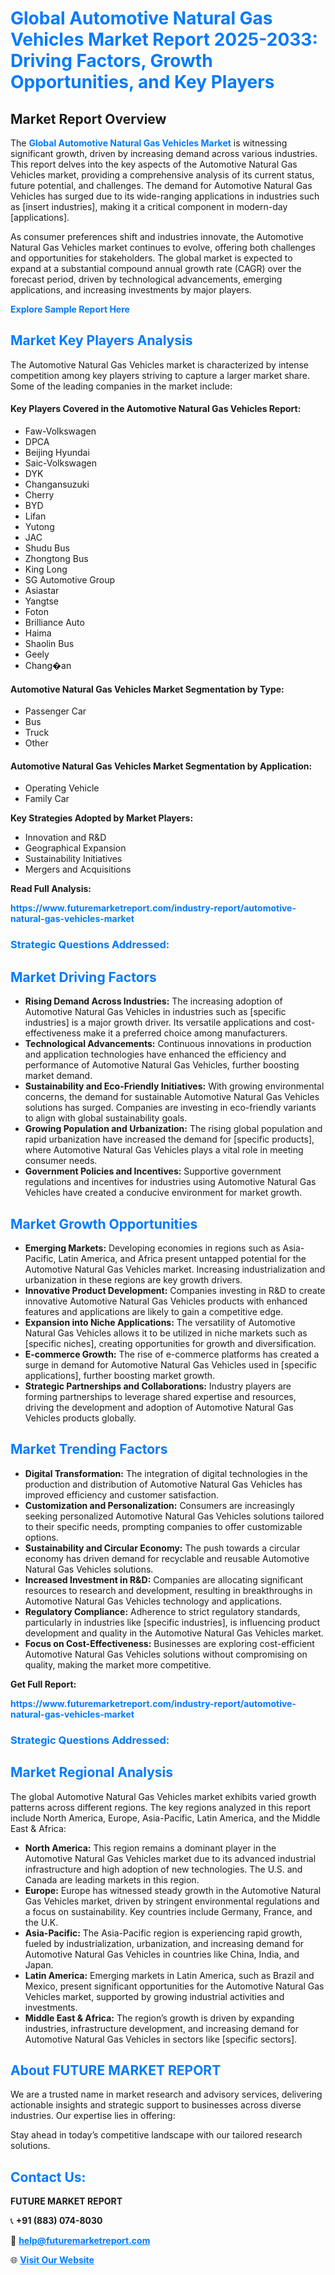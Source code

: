 <h1 style="color: #007BFF;">Global Automotive Natural Gas Vehicles Market Report 2025-2033: Driving Factors, Growth Opportunities, and Key Players</h1>

<section id="overview">
<h2>Market Report Overview</h2>
<p>The <a href="https://www.futuremarketreport.com/industry-report/automotive-natural-gas-vehicles-market" style="color: #007BFF; text-decoration: none;"><strong>Global Automotive Natural Gas Vehicles Market</strong></a> is witnessing significant growth, driven by increasing demand across various industries. This report delves into the key aspects of the Automotive Natural Gas Vehicles market, providing a comprehensive analysis of its current status, future potential, and challenges. The demand for Automotive Natural Gas Vehicles has surged due to its wide-ranging applications in industries such as [insert industries], making it a critical component in modern-day [applications].</p>
<p>As consumer preferences shift and industries innovate, the Automotive Natural Gas Vehicles market continues to evolve, offering both challenges and opportunities for stakeholders. The global market is expected to expand at a substantial compound annual growth rate (CAGR) over the forecast period, driven by technological advancements, emerging applications, and increasing investments by major players.</p>
</section>

<section id="overview">
<p><a href="https://www.futuremarketreport.com/request-sample/reportId=103450" style="color: #007BFF; text-decoration: none;"><strong>Explore Sample Report Here</strong></a></p>
</section>

<section id="key-players">
<h2 style="color: #007BFF;">Market Key Players Analysis</h2>
<p>The Automotive Natural Gas Vehicles market is characterized by intense competition among key players striving to capture a larger market share. Some of the leading companies in the market include:</p>
<h4>Key Players Covered in the Automotive Natural Gas Vehicles Report:</h4>
<ul><li>Faw-Volkswagen</li><li>DPCA</li><li>Beijing Hyundai</li><li>Saic-Volkswagen</li><li>DYK</li><li>Changansuzuki</li><li>Cherry</li><li>BYD</li><li>Lifan</li><li>Yutong</li><li>JAC</li><li>Shudu Bus</li><li>Zhongtong Bus</li><li>King Long</li><li>SG Automotive Group</li><li>Asiastar</li><li>Yangtse</li><li>Foton</li><li>Brilliance Auto</li><li>Haima</li><li>Shaolin Bus</li><li>Geely</li><li>Chang�an</li></ul>
<h4>Automotive Natural Gas Vehicles Market Segmentation by Type:</h4>
<ul><li>Passenger Car</li><li>Bus</li><li>Truck</li><li>Other</li></ul>

<h4>Automotive Natural Gas Vehicles Market Segmentation by Application:</h4>
<ul><li>Operating Vehicle</li><li>Family Car</li></ul>
<p><strong>Key Strategies Adopted by Market Players:</strong></p>
<ul>
<li>Innovation and R&D</li>
<li>Geographical Expansion</li>
<li>Sustainability Initiatives</li>
<li>Mergers and Acquisitions</li>
</ul>
</section>

<section>
<p><strong>Read Full Analysis: </strong></p><a href="https://www.futuremarketreport.com/industry-report/automotive-natural-gas-vehicles-market" style="color: #007BFF; text-decoration: none;"><strong>https://www.futuremarketreport.com/industry-report/automotive-natural-gas-vehicles-market</strong></a>
<h3 style="color: #007BFF;">Strategic Questions Addressed:</h3>
</section>

<section id="driving-factors">
<h2 style="color: #007BFF;">Market Driving Factors</h2>
<ul>
<li><strong>Rising Demand Across Industries:</strong> The increasing adoption of Automotive Natural Gas Vehicles in industries such as [specific industries] is a major growth driver. Its versatile applications and cost-effectiveness make it a preferred choice among manufacturers.</li>
<li><strong>Technological Advancements:</strong> Continuous innovations in production and application technologies have enhanced the efficiency and performance of Automotive Natural Gas Vehicles, further boosting market demand.</li>
<li><strong>Sustainability and Eco-Friendly Initiatives:</strong> With growing environmental concerns, the demand for sustainable Automotive Natural Gas Vehicles solutions has surged. Companies are investing in eco-friendly variants to align with global sustainability goals.</li>
<li><strong>Growing Population and Urbanization:</strong> The rising global population and rapid urbanization have increased the demand for [specific products], where Automotive Natural Gas Vehicles plays a vital role in meeting consumer needs.</li>
<li><strong>Government Policies and Incentives:</strong> Supportive government regulations and incentives for industries using Automotive Natural Gas Vehicles have created a conducive environment for market growth.</li>
</ul>
</section>

<section id="growth-opportunities">
<h2 style="color: #007BFF;">Market Growth Opportunities</h2>
<ul>
<li><strong>Emerging Markets:</strong> Developing economies in regions such as Asia-Pacific, Latin America, and Africa present untapped potential for the Automotive Natural Gas Vehicles market. Increasing industrialization and urbanization in these regions are key growth drivers.</li>
<li><strong>Innovative Product Development:</strong> Companies investing in R&D to create innovative Automotive Natural Gas Vehicles products with enhanced features and applications are likely to gain a competitive edge.</li>
<li><strong>Expansion into Niche Applications:</strong> The versatility of Automotive Natural Gas Vehicles allows it to be utilized in niche markets such as [specific niches], creating opportunities for growth and diversification.</li>
<li><strong>E-commerce Growth:</strong> The rise of e-commerce platforms has created a surge in demand for Automotive Natural Gas Vehicles used in [specific applications], further boosting market growth.</li>
<li><strong>Strategic Partnerships and Collaborations:</strong> Industry players are forming partnerships to leverage shared expertise and resources, driving the development and adoption of Automotive Natural Gas Vehicles products globally.</li>
</ul>
</section>

<section id="trending-factors">
<h2 style="color: #007BFF;">Market Trending Factors</h2>
<ul>
<li><strong>Digital Transformation:</strong> The integration of digital technologies in the production and distribution of Automotive Natural Gas Vehicles has improved efficiency and customer satisfaction.</li>
<li><strong>Customization and Personalization:</strong> Consumers are increasingly seeking personalized Automotive Natural Gas Vehicles solutions tailored to their specific needs, prompting companies to offer customizable options.</li>
<li><strong>Sustainability and Circular Economy:</strong> The push towards a circular economy has driven demand for recyclable and reusable Automotive Natural Gas Vehicles solutions.</li>
<li><strong>Increased Investment in R&D:</strong> Companies are allocating significant resources to research and development, resulting in breakthroughs in Automotive Natural Gas Vehicles technology and applications.</li>
<li><strong>Regulatory Compliance:</strong> Adherence to strict regulatory standards, particularly in industries like [specific industries], is influencing product development and quality in the Automotive Natural Gas Vehicles market.</li>
<li><strong>Focus on Cost-Effectiveness:</strong> Businesses are exploring cost-efficient Automotive Natural Gas Vehicles solutions without compromising on quality, making the market more competitive.</li>
</ul>
</section>

<section>
<p><strong>Get Full Report: </strong></p><a href="https://www.futuremarketreport.com/industry-report/automotive-natural-gas-vehicles-market" style="color: #007BFF; text-decoration: none;"><strong>https://www.futuremarketreport.com/industry-report/automotive-natural-gas-vehicles-market</strong></a>
<h3 style="color: #007BFF;">Strategic Questions Addressed:</h3>
</section>


<section id="regional-analysis">
<h2 style="color: #007BFF;">Market Regional Analysis</h2>
<p>The global Automotive Natural Gas Vehicles market exhibits varied growth patterns across different regions. The key regions analyzed in this report include North America, Europe, Asia-Pacific, Latin America, and the Middle East & Africa:</p>
<ul>
<li><strong>North America:</strong> This region remains a dominant player in the Automotive Natural Gas Vehicles market due to its advanced industrial infrastructure and high adoption of new technologies. The U.S. and Canada are leading markets in this region.</li>
<li><strong>Europe:</strong> Europe has witnessed steady growth in the Automotive Natural Gas Vehicles market, driven by stringent environmental regulations and a focus on sustainability. Key countries include Germany, France, and the U.K.</li>
<li><strong>Asia-Pacific:</strong> The Asia-Pacific region is experiencing rapid growth, fueled by industrialization, urbanization, and increasing demand for Automotive Natural Gas Vehicles in countries like China, India, and Japan.</li>
<li><strong>Latin America:</strong> Emerging markets in Latin America, such as Brazil and Mexico, present significant opportunities for the Automotive Natural Gas Vehicles market, supported by growing industrial activities and investments.</li>
<li><strong>Middle East & Africa:</strong> The region’s growth is driven by expanding industries, infrastructure development, and increasing demand for Automotive Natural Gas Vehicles in sectors like [specific sectors].</li>
</ul>
</section>

<footer>
<h2 style="color: #007BFF;">About FUTURE MARKET REPORT</h2>
<p>We are a trusted name in market research and advisory services, delivering actionable insights and strategic support to businesses across diverse industries. Our expertise lies in offering:</p>

<p>Stay ahead in today’s competitive landscape with our tailored research solutions.</p>

<h2 style="color: #007BFF;">Contact Us:</h2>
<p><strong>FUTURE MARKET REPORT</strong></p>
<p>📞 <strong>+91 (883) 074-8030</strong></p>
<p>📧 <strong><a href="mailto:help@futuremarketreport.com" style="color: #007BFF;">help@futuremarketreport.com</a></strong></p>
<p>🌐 <strong><a href="https://www.futuremarketreport.com/" style="color: #007BFF;">Visit Our Website</a></strong></p>
</footer>